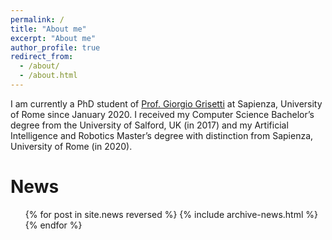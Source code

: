 ```yaml
---
permalink: /
title: "About me"
excerpt: "About me"
author_profile: true
redirect_from: 
  - /about/
  - /about.html
---
```


I am currently a PhD student of [Prof. Giorgio Grisetti](https://sites.google.com/dis.uniroma1.it/grisetti/home) at Sapienza, University of Rome since January 2020. I received my Computer Science Bachelor’s degree from the University of Salford, UK (in 2017) and my Artificial Intelligence and Robotics Master’s degree with distinction from Sapienza, University of Rome (in 2020). 

News
======
  <ul>{% for post in site.news reversed %}
    {% include archive-news.html %}
  {% endfor %}</ul>

<!-- News
======
- 30.06.2022: Our paper ‘MD-SLAM: Multi-cue Direct SLAM’ was accepted at IROS 2022! -->
